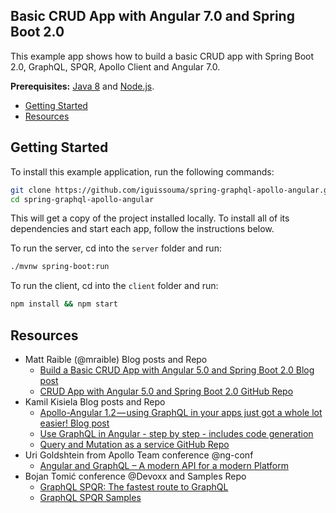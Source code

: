 ## Basic CRUD App with Angular 7.0 and Spring Boot 2.0
This example app shows how to build a basic CRUD app with Spring Boot 2.0, GraphQL, SPQR, Apollo Client and Angular 7.0.

**Prerequisites:** [Java 8](http://www.oracle.com/technetwork/java/javase/downloads/jdk8-downloads-2133151.html) and [Node.js](https://nodejs.org/).

* [Getting Started](#getting-started)
* [Resources](#resources)

## Getting Started

To install this example application, run the following commands:

```bash
git clone https://github.com/iguissouma/spring-graphql-apollo-angular.git
cd spring-graphql-apollo-angular
```

This will get a copy of the project installed locally. To install all of its dependencies and start each app, follow the instructions below.

To run the server, cd into the `server` folder and run:
 
```bash
./mvnw spring-boot:run
```

To run the client, cd into the `client` folder and run:
 
```bash
npm install && npm start
```

## Resources
* Matt Raible (@mraible) Blog posts and Repo
    * [Build a Basic CRUD App with Angular 5.0 and Spring Boot 2.0 Blog post](https://developer.okta.com/blog/2017/12/04/basic-crud-angular-and-spring-boot) 
    * [CRUD App with Angular 5.0 and Spring Boot 2.0 GitHub Repo](https://github.com/oktadeveloper/okta-spring-boot-2-angular-5-example)
* Kamil Kisiela Blog posts and Repo
    * [Apollo-Angular 1.2 — using GraphQL in your apps just got a whole lot easier! Blog post](https://medium.com/the-guild/apollo-angular-code-generation-7903da1f8559)
    * [Use GraphQL in Angular - step by step - includes code generation](https://github.com/kamilkisiela/apollo-angular-introduction)
    * [Query and Mutation as a service GitHub Repo](https://github.com/kamilkisiela/apollo-angular-services)
* Uri Goldshtein from Apollo Team conference @ng-conf
    * [Angular and GraphQL – A modern API for a modern Platform](https://www.youtube.com/watch?v=rb5i8Bs7-k0)
* Bojan Tomić conference @Devoxx and Samples Repo
    * [GraphQL SPQR: The fastest route to GraphQL](https://www.youtube.com/watch?v=iyt7PwkUWQA)
    * [GraphQL SPQR Samples](https://github.com/leangen/graphql-spqr-samples)